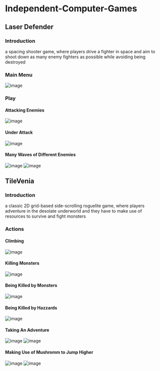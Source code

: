# Independent-Computer-Games

## Laser Defender

### Introduction

a spacing shooter game, where players drive a fighter in space and aim to shoot down as
many enemy fighters as possible while avoiding being destroyed

### Main Menu
![image](https://user-images.githubusercontent.com/39005000/198186532-de204737-8052-4aee-b446-ad01bcabd9ec.png)
### Play
#### Attacking Enemies
![image](https://user-images.githubusercontent.com/39005000/198187179-ffc7432c-d5d0-43e4-b662-387d54dfbd42.png)

#### Under Attack
![image](https://user-images.githubusercontent.com/39005000/198187031-03f9bbbd-899d-4ace-8ce6-0ed6f59a7ac9.png)

#### Many Waves of Different Enemies
![image](https://user-images.githubusercontent.com/39005000/198187337-b9e8e524-3bc7-417e-9eba-6a05270957b7.png)
![image](https://user-images.githubusercontent.com/39005000/198187413-bb0f29e9-272d-4f5c-af15-2f10a29138ca.png)


## TileVenia

### Introduction

a classic 2D grid-based side-scrolling roguelite game, where players adventure in the desolate underworld and they have to make use of resources to survive and fight monsters

### Actions

#### Climbing
![image](https://user-images.githubusercontent.com/39005000/198184747-d0a57589-63eb-40a8-8c61-5efe2627e5a9.png)
#### Killing Monsters
![image](https://user-images.githubusercontent.com/39005000/198184862-9d9a739a-8e2b-4d51-b044-6769946e42c4.png)
#### Being Killed by Monsters
![image](https://user-images.githubusercontent.com/39005000/198184912-f1428464-4093-4c6b-afa7-545404abb3f0.png)
#### Being Killed by Hazzards
![image](https://user-images.githubusercontent.com/39005000/198185018-00134f4e-8add-49ff-b955-635ebee1bbba.png)
#### Taking An Adventure
![image](https://user-images.githubusercontent.com/39005000/198185161-73983aad-95d3-451b-b335-9b8195be45c5.png)
![image](https://user-images.githubusercontent.com/39005000/198185461-db37d83b-09cc-42a9-82b7-e749676f1b5c.png)
#### Making Use of Mushromm to Jump Higher
![image](https://user-images.githubusercontent.com/39005000/198185906-2a9826f8-81f7-4448-836a-33f22e7d15b3.png)
![image](https://user-images.githubusercontent.com/39005000/198185932-f9d973e1-8469-4848-8726-59dba486b815.png)

